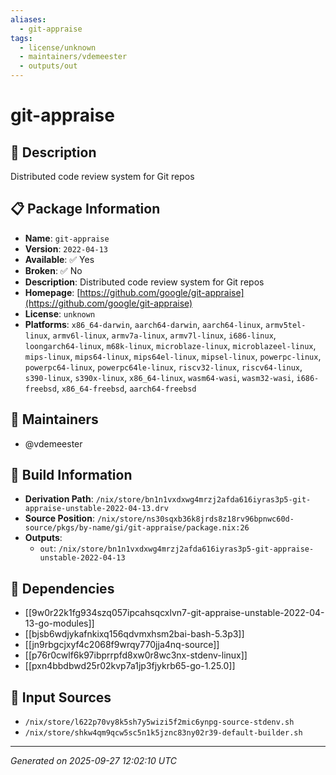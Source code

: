 ```yaml
---
aliases:
  - git-appraise
tags:
  - license/unknown
  - maintainers/vdemeester
  - outputs/out
---
```


# git-appraise

## 📝 Description

Distributed code review system for Git repos

## 📋 Package Information

- **Name**: `git-appraise`
- **Version**: `2022-04-13`
- **Available**: ✅ Yes
- **Broken**: ✅ No
- **Description**: Distributed code review system for Git repos
- **Homepage**: [https://github.com/google/git-appraise](https://github.com/google/git-appraise)
- **License**: `unknown`
- **Platforms**: `x86_64-darwin`, `aarch64-darwin`, `aarch64-linux`, `armv5tel-linux`, `armv6l-linux`, `armv7a-linux`, `armv7l-linux`, `i686-linux`, `loongarch64-linux`, `m68k-linux`, `microblaze-linux`, `microblazeel-linux`, `mips-linux`, `mips64-linux`, `mips64el-linux`, `mipsel-linux`, `powerpc-linux`, `powerpc64-linux`, `powerpc64le-linux`, `riscv32-linux`, `riscv64-linux`, `s390-linux`, `s390x-linux`, `x86_64-linux`, `wasm64-wasi`, `wasm32-wasi`, `i686-freebsd`, `x86_64-freebsd`, `aarch64-freebsd`
## 👥 Maintainers

- @vdemeester


## 🔧 Build Information

- **Derivation Path**: `/nix/store/bn1n1vxdxwg4mrzj2afda616iyras3p5-git-appraise-unstable-2022-04-13.drv`
- **Source Position**: `/nix/store/ns30sqxb36k8jrds8z18rv96bpnwc60d-source/pkgs/by-name/gi/git-appraise/package.nix:26`
- **Outputs**:
  - `out`:  `/nix/store/bn1n1vxdxwg4mrzj2afda616iyras3p5-git-appraise-unstable-2022-04-13`

## 🔗 Dependencies

- [[9w0r22k1fg934szq057ipcahsqcxlvn7-git-appraise-unstable-2022-04-13-go-modules]]
- [[bjsb6wdjykafnkixq156qdvmxhsm2bai-bash-5.3p3]]
- [[jn9rbgcjxyf4c2068f9wrqy770jja4nq-source]]
- [[p76r0cwlf6k97ibprrpfd8xw0r8wc3nx-stdenv-linux]]
- [[pxn4bbdbwd25r02kvp7a1jp3fjykrb65-go-1.25.0]]

## 📁 Input Sources

- `/nix/store/l622p70vy8k5sh7y5wizi5f2mic6ynpg-source-stdenv.sh`
- `/nix/store/shkw4qm9qcw5sc5n1k5jznc83ny02r39-default-builder.sh`

---
*Generated on 2025-09-27 12:02:10 UTC*

